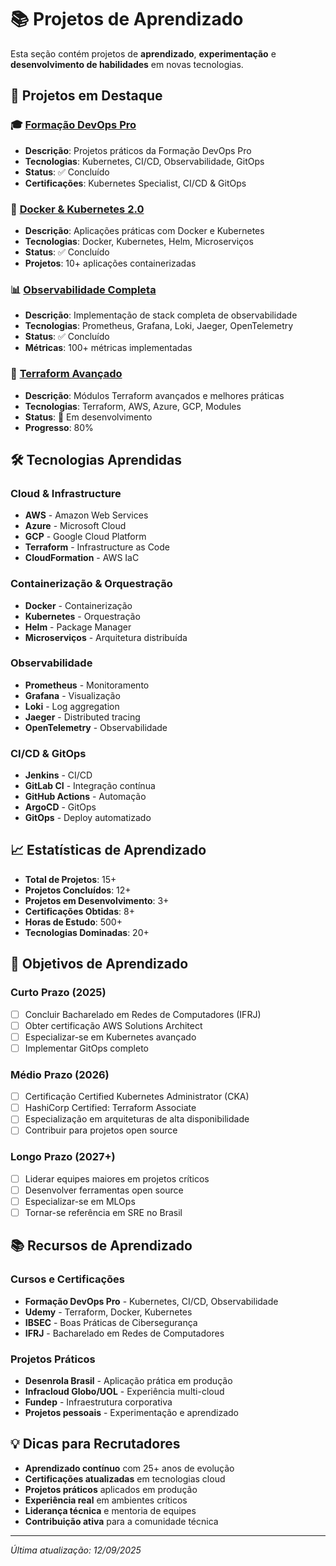 # 📚 Projetos de Aprendizado

Esta seção contém projetos de **aprendizado**, **experimentação** e **desenvolvimento de habilidades** em novas tecnologias.

## 🚀 Projetos em Destaque

### 🎓 [Formação DevOps Pro](https://github.com/augustojoselg/devops-pro-learning)
- **Descrição**: Projetos práticos da Formação DevOps Pro
- **Tecnologias**: Kubernetes, CI/CD, Observabilidade, GitOps
- **Status**: ✅ Concluído
- **Certificações**: Kubernetes Specialist, CI/CD & GitOps

### 🐳 [Docker & Kubernetes 2.0](https://github.com/augustojoselg/docker-k8s-learning)
- **Descrição**: Aplicações práticas com Docker e Kubernetes
- **Tecnologias**: Docker, Kubernetes, Helm, Microserviços
- **Status**: ✅ Concluído
- **Projetos**: 10+ aplicações containerizadas

### 📊 [Observabilidade Completa](https://github.com/augustojoselg/observability-learning)
- **Descrição**: Implementação de stack completa de observabilidade
- **Tecnologias**: Prometheus, Grafana, Loki, Jaeger, OpenTelemetry
- **Status**: ✅ Concluído
- **Métricas**: 100+ métricas implementadas

### 🔧 [Terraform Avançado](https://github.com/augustojoselg/terraform-advanced)
- **Descrição**: Módulos Terraform avançados e melhores práticas
- **Tecnologias**: Terraform, AWS, Azure, GCP, Modules
- **Status**: 🚧 Em desenvolvimento
- **Progresso**: 80%

## 🛠️ Tecnologias Aprendidas

### Cloud & Infrastructure
- **AWS** - Amazon Web Services
- **Azure** - Microsoft Cloud
- **GCP** - Google Cloud Platform
- **Terraform** - Infrastructure as Code
- **CloudFormation** - AWS IaC

### Containerização & Orquestração
- **Docker** - Containerização
- **Kubernetes** - Orquestração
- **Helm** - Package Manager
- **Microserviços** - Arquitetura distribuída

### Observabilidade
- **Prometheus** - Monitoramento
- **Grafana** - Visualização
- **Loki** - Log aggregation
- **Jaeger** - Distributed tracing
- **OpenTelemetry** - Observabilidade

### CI/CD & GitOps
- **Jenkins** - CI/CD
- **GitLab CI** - Integração contínua
- **GitHub Actions** - Automação
- **ArgoCD** - GitOps
- **GitOps** - Deploy automatizado

## 📈 Estatísticas de Aprendizado

- **Total de Projetos**: 15+
- **Projetos Concluídos**: 12+
- **Projetos em Desenvolvimento**: 3+
- **Certificações Obtidas**: 8+
- **Horas de Estudo**: 500+
- **Tecnologias Dominadas**: 20+

## 🎯 Objetivos de Aprendizado

### Curto Prazo (2025)
- [ ] Concluir Bacharelado em Redes de Computadores (IFRJ)
- [ ] Obter certificação AWS Solutions Architect
- [ ] Especializar-se em Kubernetes avançado
- [ ] Implementar GitOps completo

### Médio Prazo (2026)
- [ ] Certificação Certified Kubernetes Administrator (CKA)
- [ ] HashiCorp Certified: Terraform Associate
- [ ] Especialização em arquiteturas de alta disponibilidade
- [ ] Contribuir para projetos open source

### Longo Prazo (2027+)
- [ ] Liderar equipes maiores em projetos críticos
- [ ] Desenvolver ferramentas open source
- [ ] Especializar-se em MLOps
- [ ] Tornar-se referência em SRE no Brasil

## 📚 Recursos de Aprendizado

### Cursos e Certificações
- **Formação DevOps Pro** - Kubernetes, CI/CD, Observabilidade
- **Udemy** - Terraform, Docker, Kubernetes
- **IBSEC** - Boas Práticas de Cibersegurança
- **IFRJ** - Bacharelado em Redes de Computadores

### Projetos Práticos
- **Desenrola Brasil** - Aplicação prática em produção
- **Infracloud Globo/UOL** - Experiência multi-cloud
- **Fundep** - Infraestrutura corporativa
- **Projetos pessoais** - Experimentação e aprendizado

## 💡 Dicas para Recrutadores

- **Aprendizado contínuo** com 25+ anos de evolução
- **Certificações atualizadas** em tecnologias cloud
- **Projetos práticos** aplicados em produção
- **Experiência real** em ambientes críticos
- **Liderança técnica** e mentoria de equipes
- **Contribuição ativa** para a comunidade técnica

---

*Última atualização: 12/09/2025*
